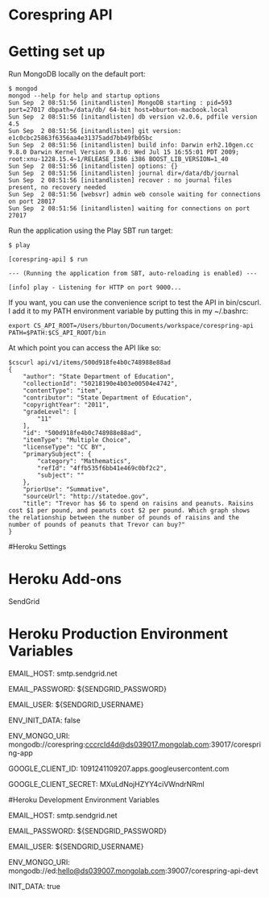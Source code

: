 Corespring API
==============

# Getting set up

Run MongoDB locally on the default port:

    $ mongod
    mongod --help for help and startup options
    Sun Sep  2 08:51:56 [initandlisten] MongoDB starting : pid=593 port=27017 dbpath=/data/db/ 64-bit host=bburton-macbook.local
    Sun Sep  2 08:51:56 [initandlisten] db version v2.0.6, pdfile version 4.5
    Sun Sep  2 08:51:56 [initandlisten] git version: e1c0cbc25863f6356aa4e31375add7bb49fb05bc
    Sun Sep  2 08:51:56 [initandlisten] build info: Darwin erh2.10gen.cc 9.8.0 Darwin Kernel Version 9.8.0: Wed Jul 15 16:55:01 PDT 2009; root:xnu-1228.15.4~1/RELEASE_I386 i386 BOOST_LIB_VERSION=1_40
    Sun Sep  2 08:51:56 [initandlisten] options: {}
    Sun Sep  2 08:51:56 [initandlisten] journal dir=/data/db/journal
    Sun Sep  2 08:51:56 [initandlisten] recover : no journal files present, no recovery needed
    Sun Sep  2 08:51:56 [websvr] admin web console waiting for connections on port 28017
    Sun Sep  2 08:51:56 [initandlisten] waiting for connections on port 27017


Run the application using the Play SBT run target:

    $ play
    
    [corespring-api] $ run
    
    --- (Running the application from SBT, auto-reloading is enabled) ---
    
    [info] play - Listening for HTTP on port 9000...

If you want, you can use the convenience script to test the API in bin/cscurl. I add it to my PATH environment variable by putting this in my ~/.bashrc:

    export CS_API_ROOT=/Users/bburton/Documents/workspace/corespring-api
    PATH=$PATH:$CS_API_ROOT/bin
		
At which point you can access the API like so:

    $cscurl api/v1/items/500d918fe4b0c748988e88ad
    {
        "author": "State Department of Education",
        "collectionId": "50218190e4b03e00504e4742",
        "contentType": "item",
        "contributor": "State Department of Education",
        "copyrightYear": "2011",
        "gradeLevel": [
            "11"
        ],
        "id": "500d918fe4b0c748988e88ad",
        "itemType": "Multiple Choice",
        "licenseType": "CC BY",
        "primarySubject": {
            "category": "Mathematics",
            "refId": "4ffb535f6bb41e469c0bf2c2",
            "subject": ""
        },
        "priorUse": "Summative",
        "sourceUrl": "http://statedoe.gov",
        "title": "Trevor has $6 to spend on raisins and peanuts. Raisins cost $1 per pound, and peanuts cost $2 per pound. Which graph shows the relationship between the number of pounds of raisins and the number of pounds of peanuts that Trevor can buy?"
    }
    
#Heroku Settings
    
# Heroku Add-ons

SendGrid

# Heroku Production Environment Variables

EMAIL_HOST:                 smtp.sendgrid.net

EMAIL_PASSWORD:             ${SENDGRID_PASSWORD}

EMAIL_USER:                 ${SENDGRID_USERNAME}

ENV_INIT_DATA:              false

ENV_MONGO_URI:              mongodb://corespring:cccrcId4d@ds039017.mongolab.com:39017/corespring-app

GOOGLE_CLIENT_ID:           1091241109207.apps.googleusercontent.com

GOOGLE_CLIENT_SECRET:       MXuLdNojHZYY4ciVWndrNRml


#Heroku Development Environment Variables

EMAIL_HOST:                   smtp.sendgrid.net

EMAIL_PASSWORD:               ${SENDGRID_PASSWORD}

EMAIL_USER:                   ${SENDGRID_USERNAME}

ENV_MONGO_URI:                mongodb://ed:hello@ds039007.mongolab.com:39007/corespring-api-devt

INIT_DATA:                    true


